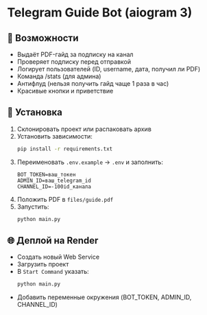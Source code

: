 # Telegram Guide Bot (aiogram 3)

## 🚀 Возможности
- Выдаёт PDF-гайд за подписку на канал
- Проверяет подписку перед отправкой
- Логирует пользователей (ID, username, дата, получил ли PDF)
- Команда /stats (для админа)
- Антифлуд (нельзя получить гайд чаще 1 раза в час)
- Красивые кнопки и приветствие

## 📂 Установка
1. Склонировать проект или распаковать архив
2. Установить зависимости:
   ```bash
   pip install -r requirements.txt
   ```
3. Переименовать `.env.example` → `.env` и заполнить:
   ```env
   BOT_TOKEN=ваш_токен
   ADMIN_ID=ваш_telegram_id
   CHANNEL_ID=-100id_канала
   ```
4. Положить PDF в `files/guide.pdf`
5. Запустить:
   ```bash
   python main.py
   ```

## 🌐 Деплой на Render
- Создать новый Web Service
- Загрузить проект
- В `Start Command` указать:
  ```bash
  python main.py
  ```
- Добавить переменные окружения (BOT_TOKEN, ADMIN_ID, CHANNEL_ID)
